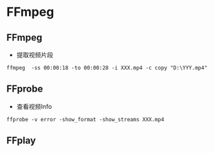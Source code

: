 # FFmpeg

## FFmpeg

* 提取视频片段

```
ffmpeg  -ss 00:00:18 -to 00:00:28 -i XXX.mp4 -c copy "D:\YYY.mp4"
```

## FFprobe

* 查看视频Info

```
ffprobe -v error -show_format -show_streams XXX.mp4
```

## FFplay

